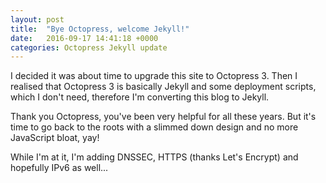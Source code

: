 ```yaml
---
layout: post
title:  "Bye Octopress, welcome Jekyll!"
date:   2016-09-17 14:41:18 +0000
categories: Octopress Jekyll update
---
```


I decided it was about time to upgrade this site to Octopress 3.
Then I realised that Octopress 3 is basically Jekyll and some deployment scripts, which I don't need, therefore I'm converting this blog to Jekyll.

Thank you Octopress, you've been very helpful for all these years.
But it's time to go back to the roots with a slimmed down design and no more JavaScript bloat, yay!

While I'm at it, I'm adding DNSSEC, HTTPS (thanks Let's Encrypt) and hopefully IPv6 as well...
